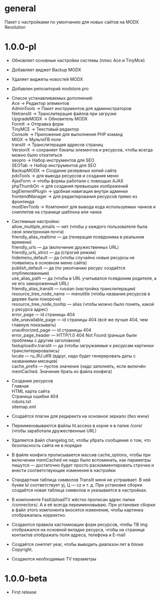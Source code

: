 # general
Пакет с настройками по умолчанию для новых сайтов на MODX Revolution


1.0.0-pl
==============
- Обновляет основные настройки системы (плюс Ace и TinyMce)<br>
- Добавляет виджет Backup MODX<br>
- Удаляет виджеты новостей MODX<br>
- Добавлен репозиторий modstore.pro<br>
- Список устанавливаемых дополнений:<br>
  Ace -> Редактор элементов<br>
  AdminTools -> Пакет инструментов для администраторов<br>
  filetranslit -> Транслитерация файлов при загрузке<br>
  UpgradeMODX -> Обновитель MODX<br>
  FormIt -> Отправка форм<br>
  TinyMCE -> Текстовый редактор<br>
  Console -> Приложение для выполнения PHP команд<br>
  MIGX -> МультиТВ поле<br>
  translit -> Транслитерация адресов страниц<br>
  VersionX -> сохраняет бэкапы элементов и ресурсов, чтобы всегда можно было откатиться<br>
  seopro -> Набор инструментов для SEO<br>
  SEOTab -> Набор инструментов для SEO<br>
  BackupMODX -> Создание резервных копий сайта<br>
  pdoTools -> для вывода ресурсов и создания меню<br>
  AjaxForm -> чтобы формы работали с помощью AJAX<br>
  phpThumbOn -> для создания превьюшек изображений<br>
  tagElementPlugin -> удобная навигация внутри админки<br>
  frontendManager -> для редактирования ресурсов прямо из фронтенда<br>
  modDevTools -> Компонент для вывода кода используемых чанков и сниппетов на странице шаблона или чанка<br>

- Системные настройки:<br>
    allow_multiple_emails — нет (чтобы у каждого пользователя была своя электронная почта)<br>
    friendly_alias_realtime — да (генерация псевдонима в реальном времени)<br>
    friendly_urls — да (включение дружественных URL)<br>
    friendly_urls_strict — да (строгий режим)<br>
    hidemenu_default — да (чтобы случайно новые ресурсы не появились в основном меню сайта)<br>
    publish_default — да (по умолчанию ресурс создаётся опубликованным)<br>
    use_alias_path — да (чтобы в URL учитывался псевдоним родителя, а не его замороженный URL)<br>
    friendly_alias_translit — russian (настройка транслитерации)<br>
    resource_tree_node_name — menutitle (чтобы названия ресурсов в дереве были покороче)<br>
    resource_tree_node_tooltip — alias (чтобы можно было понять, какой у ресурса адрес)<br>
    error_page — id страницы 404<br>
    site_unavailable_page — id страницы 404 (всё же лучше 404, чем главную показывать)<br>
    unauthorized_page — id страницы 404<br>
    error_page_header — HTTP/1.0 404 Not Found (раньше были проблемы с другим заголовком)<br>
    fastuploadtv.translit — да (чтобы загружаемые к ресурсам картинки транслитерировались)<br>
    locale — ru_RU.utf8 (вдруг, надо будет генерировать даты с названиями месецев)<br>
    cache_prefix — пустое значение (надо заполнять, если включён memCached. Значение брать из файла конфига)<br>

- Создание ресурсов<br>
    Главная<br>
    HTML карта сайта<br>
    Страница ошибки 404<br>
    robots.txt<br>
    sitemap.xml<br>

- Создаётся плагин для редиректа на основное зеркало (без www)<br>
- Переименовываются файлы ht.access в корне и в папке /core/ (чтобы заработали дружественные URL)<br>
- Удаляется файл changelog.txt, чтобы убрать сообщение о том, что безопасность сайта не в порядке<br>
- В файле конфига прописывается массив cache_options, чтобы при включении memCached не надо было вспоминать, как параметры пишутся — достаточно будет просто раскомментировать строчки и внести соответствующие изменения в настройки<br>
- Стандартная таблица символов Translit меня не устраивает. В ней букве Ы соответствует yj, Ц — cz и т. д. При установке сборки создаётся новая таблица символов и указывается в настройках.<br>
- В компоненте FastUploadTV жёстко прописан адрес папки /connectors/. А я её всегда переименовываю. При установке сборки в файл этого компонента вносятся изменения, чтобы картинка отображалась корректно.<br>
- Создаются правила кастомизации форм ресурсов, чтобы ТВ img отображался на основной вкладке ресурса, чтобы на странице контактов отображать поля адреса, телефона и E-mail<br>
- Создаётся сниппет year, чтобы выводить диапазон лет в блоке Copyright.<br>
- Создаются необходимые TV параметры<br>
 

1.0.0-beta
==============
- First release

